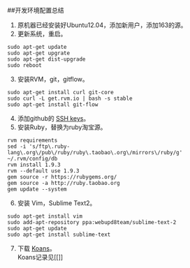 ##开发环境配置总结

1. 原机器已经安装好Ubuntu12.04，添加新用户，添加163的源。
2. 更新系统，重启。  
```
sudo apt-get update
sudo apt-get upgrate 
sudo apt-get dist-upgrade  
sudo reboot
```

3. 安装RVM，git，gitflow。 
```
sudo apt-get install curl git-core
sudo curl -L get.rvm.io | bash -s stable
sudo apt-get install git-flow
```

4. 添加github的 [SSH keys](https://github.com/settings/ssh)。
5. 安装Ruby，替换为ruby淘宝源。  
```
rvm requirements
sed -i 's/ftp\.ruby-lang\.org\/pub\/ruby/ruby\.taobao\.org\/mirrors\/ruby/g' ~/.rvm/config/db
rvm install 1.9.3
rvm --default use 1.9.3
gem source -r https://rubygems.org/
gem source -a http://ruby.taobao.org
gem update --system
```  

6. 安装 Vim，Sublime Text2。
```
sudo apt-get install vim
sudo add-apt-repository ppa:webupd8team/sublime-text-2
sudo apt-get update
sudo apt-get install sublime-text
```

7. 下载 [Koans](http://rubykoans.com/)。  
Koans记录见[[]]


